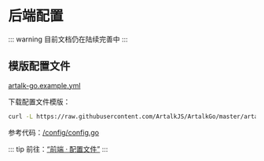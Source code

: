 # 后端配置

::: warning
目前文档仍在陆续完善中
:::

## 模版配置文件

[artalk-go.example.yml](https://github.com/ArtalkJS/ArtalkGo/blob/master/artalk-go.example.yml)

下载配置文件模版：

```bash
curl -L https://raw.githubusercontent.com/ArtalkJS/ArtalkGo/master/artalk-go.example.yml > conf.yml
```

参考代码：[/config/config.go](https://github.com/ArtalkJS/ArtalkGo/blob/master/config/config.go)

::: tip
前往：[“前端 · 配置文件”](/guide/frontend/config.md)
:::
